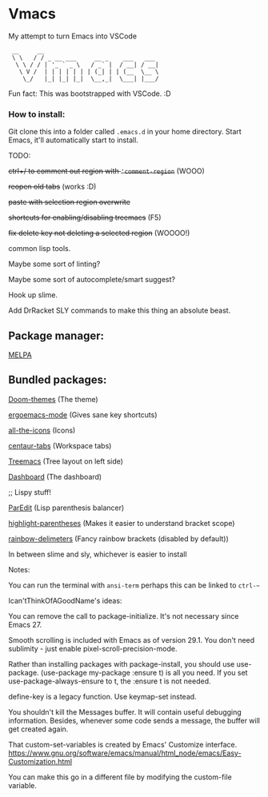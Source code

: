 # Vmacs
 My attempt to turn Emacs into VSCode
```
 __     __                                
 \ \   / / _ __ ___     __ _    ___   ___ 
  \ \ / / | '_ ` _ \   / _` |  / __| / __|
   \ V /  | | | | | | | (_| | | (__  \__ \
    \_/   |_| |_| |_|  \__,_|  \___| |___/
```

Fun fact: This was bootstrapped with VSCode. :D

### How to install:
Git clone this into a folder called ``.emacs.d`` in your home directory.
Start Emacs, it'll automatically start to install.

TODO:

~~ctrl+/ to comment out region with ``'comment-region``~~ (WOOO)

~~reopen old tabs~~ (works :D)

~~paste with selection region overwrite~~

~~shortcuts for enabling/disabling treemacs~~ (F5)

~~fix delete key not deleting a selected region~~ (WOOOO!)

common lisp tools.

Maybe some sort of linting?

Maybe some sort of autocomplete/smart suggest?

Hook up slime.

Add DrRacket SLY commands to make this thing an absolute beast.

## Package manager:

[MELPA](https://melpa.org/)

## Bundled packages:

[Doom-themes](https://github.com/doomemacs/themes) (The theme)

[ergoemacs-mode](https://github.com/ergoemacs/ergoemacs-mode) (Gives sane key shortcuts)

[all-the-icons](https://github.com/domtronn/all-the-icons.el) (Icons)

[centaur-tabs](https://github.com/ema2159/centaur-tabs) (Workspace tabs)

[Treemacs](https://github.com/Alexander-Miller/treemacs) (Tree layout on left side)

[Dashboard](https://github.com/emacs-dashboard/emacs-dashboard) (The dashboard)

;; Lispy stuff!

[ParEdit](https://www.emacswiki.org/emacs/ParEdit) (Lisp parenthesis balancer)

[highlight-parentheses](https://sr.ht/~tsdh/highlight-parentheses.el/) (Makes it easier to understand bracket scope)

[rainbow-delimeters](https://github.com/Fanael/rainbow-delimiters) (Fancy rainbow brackets (disabled by default))

In between slime and sly, whichever is easier to install


Notes:

You can run the terminal with ``ansi-term`` perhaps this can be linked to ``ctrl-~``

Ican'tThinkOfAGoodName's ideas:

You can remove the call to package-initialize. It's not necessary since Emacs 27.

Smooth scrolling is included with Emacs as of version 29.1. You don't need sublimity - just enable pixel-scroll-precision-mode.

Rather than installing packages with package-install, you should use use-package. (use-package my-package :ensure t) is all you need. If you set use-package-always-ensure to t, the :ensure t is not needed.


define-key is a legacy function. Use keymap-set instead.


You shouldn't kill the Messages buffer. It will contain useful debugging information. Besides, whenever some code sends a message, the buffer will get created again.


That custom-set-variables is created by Emacs' Customize interface. https://www.gnu.org/software/emacs/manual/html_node/emacs/Easy-Customization.html


You can make this go in a different file by modifying the custom-file variable.